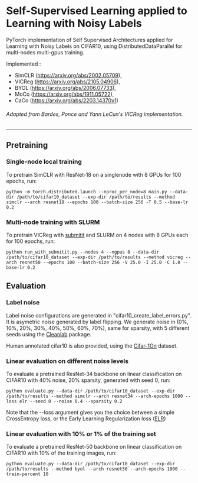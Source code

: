 # Self-Supervised Learning applied to Learning with Noisy Labels

PyTorch implementation of Self Supervised Architectures applied for Learning with Noisy Labels on CIFAR10,
using DistributedDataParallel for multi-nodes multi-gpus training.

Implemented : 
- SimCLR (https://arxiv.org/abs/2002.05709),
- VICReg (https://arxiv.org/abs/2105.04906),
- BYOL (https://arxiv.org/abs/2006.07733),
- MoCo (https://arxiv.org/abs/1911.05722),
- CaCo (https://arxiv.org/abs/2203.14370v1)

###### Adapted from Bardes, Ponce and Yann LeCun's VICReg implementation.

---

## Pretraining

### Single-node local training
 
To pretrain SimCLR with ResNet-18 on a singlenode with 8 GPUs for 100 epochs, run:

```
python -m torch.distributed.launch --nproc_per_node=8 main.py --data-dir /path/to/cifar10_dataset --exp-dir /path/to/results --method simclr --arch resnet18 --epochs 100 --batch-size 256 -T 0.5 --base-lr 0.2
```

### Multi-node training with SLURM

To pretrain VICReg with [submitit](https://github.com/facebookincubator/submitit) and SLURM on 4 nodes with 8 GPUs each for 100 epochs, run:

```
python run_with_submitit.py --nodes 4 --ngpus 8 --data-dir /path/to/cifar10_dataset --exp-dir /path/to/results --method vicreg --arch resnet50 --epochs 100 --batch-size 256 -V 25.0 -I 25.0 -C 1.0 --base-lr 0.2
```


## Evaluation

### Label noise

Label noise configurations are generated in "cifar10_create_label_errors.py". It is asymetric noise generated by
label flipping. We generate noise in (0%, 10%, 20%, 30%, 40%, 50%, 60%, 70%), same for sparsity, with 5 different seeds
using the [Cleanlab](github.com/cleanlab/cleanlab) package.

Human annotated cifar10 is also provided, using the [Cifar-1On](https://github.com/UCSC-REAL/cifar-10-100n) dataset.

### Linear evaluation on different noise levels

To evaluate a pretrained ResNet-34 backbone on linear classification on CIFAR10 with 40% noise, 20% sparsity,
generated with seed 0, run:

```
python evaluate.py --data-dir /path/to/cifar10_dataset --exp-dir /path/to/results --method simclr --arch resnet34 --arch-epochs 1000 --loss elr --seed 0 --noise 0.4 --sparsity 0.2
```

Note that the --loss argument gives you the choice between a simple CrossEntropy loss, or the
Early Learning Regularization loss ([ELR](https://arxiv.org/abs/2007.00151))

### Linear evaluation with 10% or 1% of the training set

To evaluate a pretrained ResNet-50 backbone on linear classification on CIFAR10 with 10% of the training images, run:

```
python evaluate.py --data-dir /path/to/cifar10_dataset --exp-dir /path/to/results --method byol --arch resnet50 --arch-epochs 1000 --train-percent 10
```

